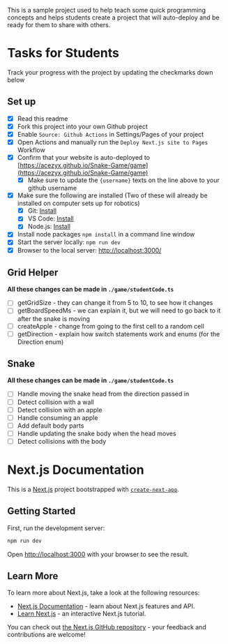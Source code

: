 
This is a sample project used to help teach some quick programming concepts and helps students create a project that will auto-deploy and be ready for them to share with others.

# Tasks for Students

Track your progress with the project by updating the checkmarks down below

## Set up
- [x] Read this readme
- [x] Fork this project into your own Github project
- [x] Enable `Source: Github Actions` in Settings/Pages of your project
- [x] Open Actions and manually run the `Deploy Next.js site to Pages` Workflow
- [x] Confirm that your website is auto-deployed to [https://acezyx.github.io/Snake-Game/game](https://acezyx.github.io/Snake-Game/game) 
  - [x] Make sure to update the `{username}` texts on the line above to your github username
- [x] Make sure the following are installed (Two of these will already be installed on computer sets up for robotics)
  - [x] Git: [Install](https://git-scm.com/downloads)
  - [x] VS Code: [Install](https://code.visualstudio.com/download)
  - [x] Node.js: [Install](https://nodejs.org/en/)
- [x] Install node packages `npm install` in a command line window
- [x] Start the server locally: `npm run dev`
- [x] Browser to the local server: [http://localhost:3000/](http://localhost:3000/)

## Grid Helper

**All these changes can be made in `./game/studentCode.ts`**

- [ ] getGridSize - they can change it from 5 to 10, to see how it changes
- [ ] getBoardSpeedMs - we can explain it, but we will need to go back to it after the snake is moving
- [ ] createApple - change from going to the first cell to a random cell
- [ ] getDirection - explain how switch statements work and enums (for the Direction enum)

## Snake

**All these changes can be made in `./game/studentCode.ts`**

- [ ] Handle moving the snake head from the direction passed in
- [ ] Detect collision with a wall
- [ ] Detect collision with an apple
- [ ] Handle consuming an apple
- [ ] Add default body parts
- [ ] Handle updating the snake body when the head moves
- [ ] Detect collisions with the body

# Next.js Documentation

This is a [Next.js](https://nextjs.org/) project bootstrapped with [`create-next-app`](https://github.com/vercel/next.js/tree/canary/packages/create-next-app).

## Getting Started

First, run the development server:

```bash
npm run dev
```

Open [http://localhost:3000](http://localhost:3000) with your browser to see the result.

## Learn More

To learn more about Next.js, take a look at the following resources:

- [Next.js Documentation](https://nextjs.org/docs) - learn about Next.js features and API.
- [Learn Next.js](https://nextjs.org/learn) - an interactive Next.js tutorial.

You can check out [the Next.js GitHub repository](https://github.com/vercel/next.js/) - your feedback and contributions are welcome!

